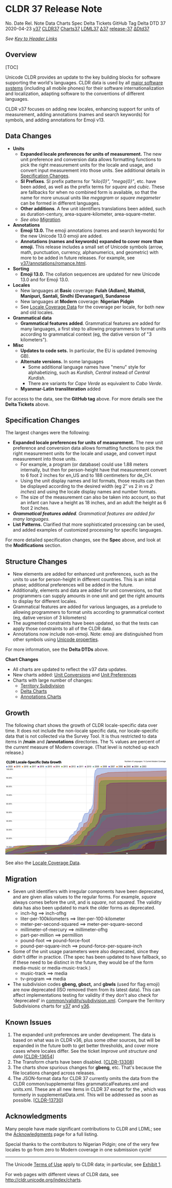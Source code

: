 # CLDR 37 Release Note

No. Date Rel. Note Data Charts Spec Delta Tickets GitHub Tag Delta DTD 37
2020-04-23 [v37](http://cldr.unicode.org/index/downloads/cldr-37)
[CLDR37](http://unicode.org/Public/cldr/37/)
[Charts37](https://unicode-org.github.io/cldr-staging/charts/37/)
[LDML37](http://www.unicode.org/reports/tr35/tr35-59/tr35.html)
[Δ37](https://unicode-org.atlassian.net/issues/?jql=project%20%3D%20CLDR%20AND%20status%20%3D%20Done%20AND%20resolution%20%3D%20Fixed%20AND%20fixVersion%20%3D%20%2237%22%20ORDER%20BY%20component%20ASC%2C%20priority%20DESC%2C%20created%20ASC)
[release-37](https://github.com/unicode-org/cldr/tree/release-37)
[ΔDtd37](https://unicode-org.github.io/cldr-staging/charts/37/supplemental/dtd_deltas.html)

*See [Key to Header Links](../index.md)*

## Overview

[TOC]

Unicode CLDR provides an update to the key building blocks for software
supporting the world's languages. CLDR data is used by all [major software
systems](http://cldr.unicode.org/index#TOC-Who-uses-CLDR-) (including all mobile
phones) for their software internationalization and localization, adapting
software to the conventions of different languages.

CLDR v37 focuses on adding new locales, enhancing support for units of
measurement, adding annotations (names and search keywords) for symbols, and
adding annotations for Emoji v13.

## Data Changes

*   **Units**
    *   **Expanded locale preferences for units of measurement.** The new unit
        preference and conversion data allows formatting functions to pick the
        right measurement units for the locale and usage, and convert input
        measurement into those units. See additional details in [Specification
        Changes](index.md).
    *   **SI Prefixes**. SI prefix patterns for *"kilo{0}", "mega{0}"*, etc.
        have been added, as well as the prefix terms for *square* and *cubic*.
        These are fallbacks for when no combined form is available, so that the
        name for more unusual units like *megagram* or *square megameter* can be
        formed in different languages.
    *   **Other additions**. A few unit identifiers translations been added,
        such as duration-century, area-square-kilometer, area-square-meter.
    *   *See also [Migration](index.md).*
*   **Annotations**
    *   **Emoji 13.0.** The emoji annotations (names and search keywords) for
        the new Unicode 13.0 emoji are added.
    *   **Annotations (names and keywords) expanded to cover more than emoji.**
        This release includes a small set of Unicode symbols (arrow, math,
        punctuation, currency, alphanumerics, and geometric) with more to be
        added in future releases. For example, see
        [v37/annotations/romance.html](https://unicode.org/cldr/charts/37/annotations/romance.html#%E2%80%93).
*   **Sorting**
    *   **Emoji 13.0.** The collation sequences are updated for new Unicode 13.0
        and for Emoji 13.0.
*   **Locales**
    *   New languages at **Basic** coverage: **Fulah (Adlam), Maithili,
        Manipuri, Santali, Sindhi (Devanagari), Sundanese**
    *   New languages at **Modern** coverage: **Nigerian Pidgin**
    *   See [Locale Coverage
        Data](https://www.unicode.org/repos/cldr-aux/charts/37/supplemental/locale_coverage.html)
        for the coverage per locale, for both new and old locales.
*   **Grammatical data**
    *   **Grammatical features added**. Grammatical features are added for many
        languages, a first step to allowing programmers to format units
        according to grammatical context (eg, the dative version of "3
        kilometers").
*   **Misc**
    *   **Updates to code sets.** In particular, the EU is updated (removing
        GB).
    *   **Alternate versions.** In some languages
        *   Some additional language names have "menu" style for alphabetizing,
            such as *Kurdish, Central* instead of *Central Kurdish*.
        *   There are variants for *Cape Verde* as equivalent to *Cabo Verde*.
    *   **Myanmar-Latin transliteration** added

For access to the data, see the **GitHub tag** above. For more details see the
**Delta Tickets** above.

## Specification Changes

The largest changes were the following:

*   **Expanded locale preferences for units of measurement.** The new unit
    preference and conversion data allows formatting functions to pick the right
    measurement units for the locale and usage, and convert input measurement
    into those units.
    *   For example, a program (or database) could use 1.88 meters internally,
        but then for person-height have that measurement convert to 6 foot 2
        inches for en_US and to 188 centimeters for de_CH.
    *   Using the unit display names and list formats, those results can then be
        displayed according to the desired width (eg 2″ vs 2 in vs *2 inches*)
        and using the locale display names and number formats.
    *   The size of the measurement can also be taken into account, so that an
        infant can have a height as 18 inches, and an adult the height as 6 foot
        2 inches.
*   ***Grammatical features added**. Grammatical features are added for many
    languages.*
*   **List Patterns.** Clarified that more sophisticated processing can be used,
    and added examples of customized processing for specific languages.

For more detailed specification changes, see the **Spec** above, and look at the
**Modifications** section.

## Structure Changes

*   New elements are added for enhanced unit preferences, such as the units to
    use for person-height in different countries. This is an initial phase;
    additional preferences will be added in the future.
*   Additionally, elements and data are added for unit conversions, so that
    programmers can supply amounts in one unit and get the right amounts to
    display for different locales.
*   Grammatical features are added for various languages, as a prelude to
    allowing programmers to format units according to grammatical context (eg,
    dative version of 3 kilometers)
*   The augmented constraints have been updated, so that the tests can apply
    those constraints to all of the CLDR data.
*   Annotations now include non-emoji. Note: emoji are distinguished from other
    symbols using [Unicode
    properties](https://unicode.org/cldr/utility/unicodeset.jsp?a=%5Cp%7bemoji%7d&b=%5Cp%7bSymbol%7d&abb=tru).

For more information, see the **Delta DTDs** above.

**Chart Changes**

*   All charts are updated to reflect the v37 data updates.
*   New charts added: [Unit
    Conversions](https://www.unicode.org/repos/cldr-aux/charts/37/supplemental/unit_conversions.html)
    and [Unit
    Preferences](https://www.unicode.org/repos/cldr-aux/charts/37/supplemental/unit_preferences.html)
*   Charts with large number of changes:
    *   [Territory
        Subdivision](https://www.unicode.org/repos/cldr-aux/charts/37/supplemental/territory_subdivisions.html)
    *   [Delta
        Charts](https://www.unicode.org/repos/cldr-aux/charts/37/delta/index.html)
    *   [Annotations
        Charts](https://www.unicode.org/repos/cldr-aux/charts/37/annotations/index.html)

## Growth

The following chart shows the growth of CLDR locale-specific data over time. It
does not include the non-locale specific data, nor locale-specific data that is
not collected via the Survey Tool. It is thus restricted to data items in
**/main** and **/annotations** directories. The % values are percent of the
*current* measure of Modern coverage. (That level is notched up each release.)

![image](Screenshot-2020-03-26-at-07.33.40.png)

See also the [Locale Coverage
Data](https://www.unicode.org/cldr/charts/37/supplemental/locale_coverage.html).

## Migration

*   Seven unit identifiers with irregular components have been deprecated, and
    are given alias values to the regular forms. For example, *square* always
    comes before the unit, and is *square*, not *squared*. The validity data has
    also been updated to mark the older forms as deprecated.
    *   inch-hg ⟹ inch-ofhg
    *   liter-per-100kilometers ⟹ liter-per-100-kilometer
    *   meter-per-second-squared ⟹ meter-per-square-second
    *   millimeter-of-mercury ⟹ millimeter-ofhg
    *   part-per-million ⟹ permillion
    *   pound-foot ⟹ pound-force-foot
    *   pound-per-square-inch ⟹ pound-force-per-square-inch
*   Some of the unit usage parameters were also deprecated, since they didn't
    differ in practice. (The spec has been updated to have fallback, so if these
    need to be distinct in the future, they would be of the form media-music or
    media-music-track.)
    *   music-track ⟹ media
    *   tv-program ⟹ media
*   The subdivision codes **gbeng, gbsct,** and **gbwls** (used for flag emoji)
    are now deprecated (ISO removed them from its latest data). This can affect
    implementations testing for validity if they don't also check for
    'deprecated' in
    [common/validity/subdivision.xml](https://github.com/unicode-org/cldr/blob/master/common/validity/subdivision.xml).
    Compare the Territory Subdivisions charts for
    [v37](http://unicode.org/cldr/charts/37/supplemental/territory_subdivisions.html#gb)
    and
    [v36](http://unicode.org/cldr/charts/36/supplemental/territory_subdivisions.html#gb).

## Known Issues

1.  The expanded unit preferences are under development. The data is based on
    what was in CLDR v36, plus some other sources, but will be expanded in the
    future both to get better thresholds, and cover more cases where locales
    differ. See the ticket *Improve unit structure and data*
    \[[CLDR-13654](https://unicode-org.atlassian.net/browse/CLDR-13654)\]
2.  The Transform charts have been disabled.
    \[[CLDR-13308](https://unicode-org.atlassian.net/browse/CLDR-13308)\]
3.  The charts show spurious changes for **gbeng**, etc. That's because the file
    locations changed across releases.
4.  The JSON-format data for CLDR 37 currently omits the data from the CLDR
    common/supplemental files grammaticalFeatures.xml and units.xml. These are
    all new items in CLDR 37 except for the <unitPreferenceData>, which was
    formerly in supplementalData.xml. This will be addressed as soon as
    possible.
    \[[CLDR-13730](https://unicode-org.atlassian.net/browse/CLDR-13730)\]

## Acknowledgments

Many people have made significant contributions to CLDR and LDML; see the
[Acknowledgments](../../acknowledgments.md) page for a full listing.

Special thanks to the contributors to Nigerian Pidgin; one of the very few
locales to go from zero to Modern coverage in one submission cycle!

---

The Unicode [Terms of Use](http://unicode.org/copyright.html) apply to CLDR
data; in particular, see [Exhibit
1](http://unicode.org/copyright.html#Exhibit1).

For web pages with different views of CLDR data, see
<http://cldr.unicode.org/index/charts>.
